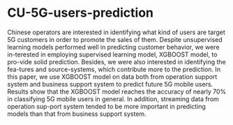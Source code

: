 # CU-5G-users-prediction

Chinese operators are interested in identifying what kind of users are target 5G customers in order to promote the sales of them. Despite unsupervised learning models performed well in predicting customer behavior, we were in-terested in employing supervised learning model, XGBOOST model, to pro-vide solid prediction. Besides, we were also interested in identifying the fea-tures and source-systems, which contribute more to the prediction. In this paper, we use XGBOOST model on data both from operation support system and business support system to predict future 5G mobile users. Results show that the XGBOOST model reaches the accuracy of nearly 70% in classifying 5G mobile users in general. In addition, streaming data from operation sup-port system tended to be more important in predicting models than that from business support system. 
